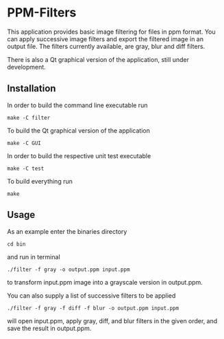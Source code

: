 # PPM-Filters
This application provides basic image filtering for files in ppm format. You can apply successive image filters and export the filtered image in an output file. The filters currently available, are gray, blur and diff filters. 

There is also a Qt graphical version of the application, still under development.

Installation
-

In order to build the command line executable run

`make -C filter`

To build the Qt graphical version of the application

`make -C GUI`

In order to build the respective unit test executable

`make -C test`

To build everything run

`make`

Usage
-

As an example enter the binaries directory

`cd bin`

and run in terminal

`./filter -f gray -o output.ppm input.ppm`

to transform input.ppm image into a grayscale version in output.ppm.

You can also supply a list of successive filters to be applied

`./filter -f gray -f diff -f blur -o output.ppm input.ppm`

will open input.ppm, apply gray, diff, and blur filters in the given order, and save the result in output.ppm.